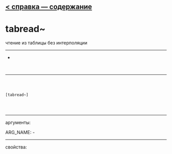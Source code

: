 [< справка — содержание](index.html)
---

# tabread~


чтение из таблицы без интерполяции

---

-
<br>


---


```



[tabread~]


            
```

---
аргументы:

ARG_NAME: -<br>

---
свойства:


